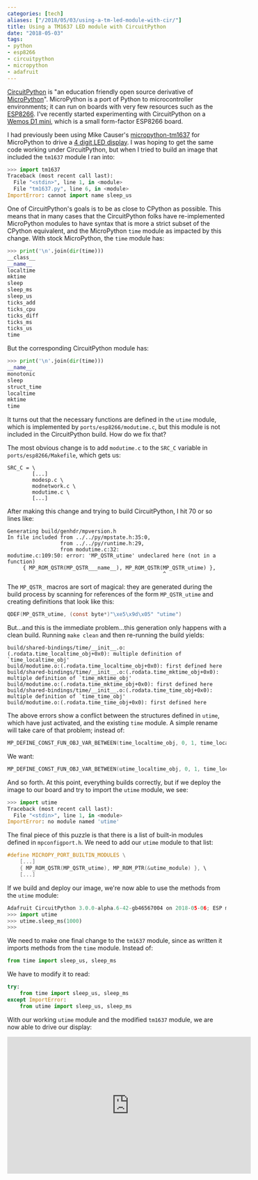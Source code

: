 ```yaml
---
categories: [tech]
aliases: ["/2018/05/03/using-a-tm-led-module-with-cir/"]
title: Using a TM1637 LED module with CircuitPython
date: "2018-05-03"
tags:
- python
- esp8266
- circuitpython
- micropython
- adafruit
---
```


[CircuitPython][] is "an education friendly open source derivative of
[MicroPython][]".  MicroPython is a port of Python to microcontroller
environments; it can run on boards with very few resources such as the
[ESP8266][].  I've recently started experimenting with CircuitPython
on a [Wemos D1 mini][], which is a small form-factor ESP8266 board.

I had previously been using Mike Causer's [micropython-tm1637][] for
MicroPython to drive a [4 digit LED display][tm1637].  I was hoping to
get the same code working under CircuitPython, but when I tried to
build an image that included the `tm1637` module I ran into:

```python
>>> import tm1637
Traceback (most recent call last):
  File "<stdin>", line 1, in <module>
  File "tm1637.py", line 6, in <module>
ImportError: cannot import name sleep_us
```

One of CircuitPython's goals is to be as close to CPython as possible.
This means that in many cases that the CircuitPython folks have
re-implemented MicroPython modules to have syntax that is more a
strict subset of the CPython equivalent, and the MicroPython `time`
module as impacted by this change.  With stock MicroPython, the `time`
module has:

```python
>>> print('\n'.join(dir(time)))
__class__
__name__
localtime
mktime
sleep
sleep_ms
sleep_us
ticks_add
ticks_cpu
ticks_diff
ticks_ms
ticks_us
time
```

But the corresponding CircuitPython module has:

```python
>>> print('\n'.join(dir(time)))
__name__
monotonic
sleep
struct_time
localtime
mktime
time
```

It turns out that the necessary functions are defined in the `utime`
module, which is implemented by `ports/esp8266/modutime.c`, but this
module is not included in the CircuitPython build. How do we fix that?

The most obvious change is to add `modutime.c` to the `SRC_C` variable
in `ports/esp8266/Makefile`, which gets us:

```
SRC_C = \
        [...]
        modesp.c \
        modnetwork.c \
        modutime.c \
        [...]
```

After making this change and trying to build CircuitPython, I
hit 70 or so lines like:

```
Generating build/genhdr/mpversion.h
In file included from ../../py/mpstate.h:35:0,
                 from ../../py/runtime.h:29,
                 from modutime.c:32:
modutime.c:109:50: error: 'MP_QSTR_utime' undeclared here (not in a function)
     { MP_ROM_QSTR(MP_QSTR___name__), MP_ROM_QSTR(MP_QSTR_utime) },
                                                  ^
```

The `MP_QSTR_` macros are sort of magical: they are generated during
the build process by scanning for references of the form
`MP_QSTR_utime` and creating definitions that look like this:

```c
QDEF(MP_QSTR_utime, (const byte*)"\xe5\x9d\x05" "utime")
```

But...and this is the immediate problem...this generation only happens
with a clean build.  Running `make clean` and then re-running the
build yields:

```
build/shared-bindings/time/__init__.o:(.rodata.time_localtime_obj+0x0): multiple definition of `time_localtime_obj'
build/modutime.o:(.rodata.time_localtime_obj+0x0): first defined here
build/shared-bindings/time/__init__.o:(.rodata.time_mktime_obj+0x0): multiple definition of `time_mktime_obj'
build/modutime.o:(.rodata.time_mktime_obj+0x0): first defined here
build/shared-bindings/time/__init__.o:(.rodata.time_time_obj+0x0): multiple definition of `time_time_obj'
build/modutime.o:(.rodata.time_time_obj+0x0): first defined here
```

The above errors show a conflict between the structures defined in
`utime`, which have just activated, and the existing `time`
module.  A simple rename will take care of that problem; instead of:

```c
MP_DEFINE_CONST_FUN_OBJ_VAR_BETWEEN(time_localtime_obj, 0, 1, time_localtime);
```

We want:

```c
MP_DEFINE_CONST_FUN_OBJ_VAR_BETWEEN(utime_localtime_obj, 0, 1, time_localtime);
```

And so forth.  At this point, everything builds correctly, but if we
deploy the image to our board and try to import the `utime` module, we
see:

```python
>>> import utime
Traceback (most recent call last):
  File "<stdin>", line 1, in <module>
ImportError: no module named 'utime'
```

The final piece of this puzzle is that there is a list of built-in
modules defined in `mpconfigport.h`.  We need to add our `utime`
module to that list:

```c
#define MICROPY_PORT_BUILTIN_MODULES \
    [...]
    { MP_ROM_QSTR(MP_QSTR_utime), MP_ROM_PTR(&utime_module) }, \
    [...]
```

If we build and deploy our image, we're now able to use the methods
from the `utime` module:

```python
Adafruit CircuitPython 3.0.0-alpha.6-42-gb46567004 on 2018-05-06; ESP module with ESP8266
>>> import utime
>>> utime.sleep_ms(1000)
>>>
```

We need to make one final change to the `tm1637` module, since as
written it imports methods from the `time` module.  Instead of:

```python
from time import sleep_us, sleep_ms
```

We have to modify it to read:

```python
try:
    from time import sleep_us, sleep_ms
except ImportError:
    from utime import sleep_us, sleep_ms
```

With our working `utime` module and the modified `tm1637` module, we
are now able to drive our display:

<iframe width="560" height="315" src="https://www.youtube.com/embed/laH7HY-wlCk" frameborder="0" allow="autoplay; encrypted-media" allowfullscreen></iframe>

[micropython-tm1637]: https://github.com/mcauser/micropython-tm1637/
[esp8266]: https://en.wikipedia.org/wiki/ESP8266
[wemos d1 mini]: https://wiki.wemos.cc/products:d1:d1_mini
[feature/utime]: https://github.com/larsks/micropython/tree/feature/utime
[circuitpython]: https://learn.adafruit.com/welcome-to-circuitpython/overview
[micropython]: https://micropython.org/
[tm1637]: http://a.co/gQVPtPr
